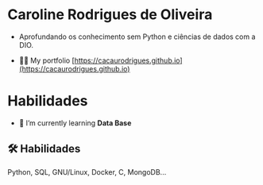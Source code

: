 
# Caroline Rodrigues de Oliveira

- Aprofundando os conhecimento sem Python e ciências de dados com a DIO.

- :woman_student: My portfolio [https://cacaurodrigues.github.io](https://cacaurodrigues.github.io)

# Habilidades

- 🌱 I’m currently learning **Data Base**


## 🛠 Habilidades
Python, SQL, GNU/Linux, Docker, C, MongoDB...